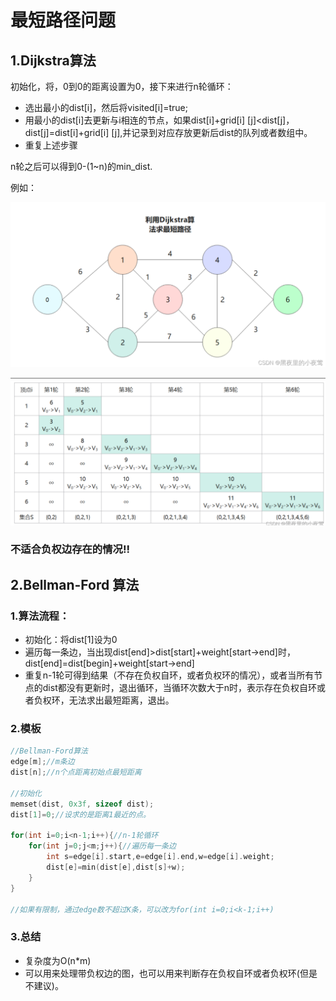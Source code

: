 # 最短路径问题

## 1.Dijkstra算法

初始化，将，0到0的距离设置为0，接下来进行n轮循环：

* 选出最小的dist[i]，然后将visited[i]=true;
* 用最小的dist[i]去更新与i相连的节点，如果dist[i]+grid[i] [j]<dist[j]，dist[j]=dist[i]+grid[i] [j],并记录到对应存放更新后dist的队列或者数组中。
* 重复上述步骤

n轮之后可以得到0-(1~n)的min_dist.

例如：

![image-20241023213330806](最短路径问题.assets/image-20241023213330806.png)

![image-20241023213348609](最短路径问题.assets/image-20241023213348609.png)



### 不适合负权边存在的情况!!



## 2.Bellman-Ford 算法

### 1.算法流程：

* 初始化：将dist[1]设为0
* 遍历每一条边，当出现dist[end]>dist[start]+weight[start->end]时，dist[end]=dist[begin]+weight[start->end]
* 重复n-1轮可得到结果（不存在负权自环，或者负权环的情况），或者当所有节点的dist都没有更新时，退出循环，当循环次数大于n时，表示存在负权自环或者负权环，无法求出最短距离，退出。

### 2.模板

```C++
//Bellman-Ford算法
edge[m];//m条边
dist[n];//n个点距离初始点最短距离

//初始化
memset(dist, 0x3f, sizeof dist);
dist[1]=0;//设求的是距离1最近的点。

for(int i=0;i<n-1;i++){//n-1轮循环
    for(int j=0;j<m;j++){//遍历每一条边
        int s=edge[i].start,e=edge[i].end,w=edge[i].weight;
        dist[e]=min(dist[e],dist[s]+w);
    }
}

//如果有限制，通过edge数不超过K条，可以改为for(int i=0;i<k-1;i++)

```

### 3.总结

* 复杂度为O(n*m)
* 可以用来处理带负权边的图，也可以用来判断存在负权自环或者负权环(但是不建议)。



